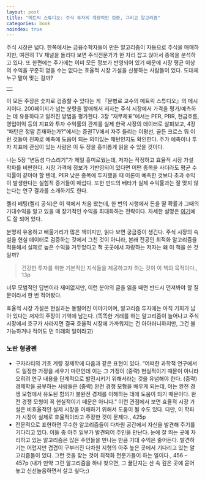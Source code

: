 ```yaml
---
layout: post
title: "메트릭 스튜디오: 주식 투자의 계량적인 검증, 그리고 알고리즘"
categories: book
noindex: true
---
```


주식 시장은 넓다. 한쪽에서는 금융수학자들이 만든 알고리즘이 자동으로 주식을 매매하지만, 여전히 TV 채널을 돌리다 보면 주식전문가가 한 자리 잡고 앉아서 종목을 분석하고 있다. 또 한편에는 주가에는 이미 모든 정보가 반영되어 있기 때문에 시장 평균 이상의 수익을 꾸준히 얻을 수는 없다는 효율적 시장 가설을 신봉하는 사람들이 있다. 도대체 누구 말이 맞는 걸까?<!--more-->

<div class="alignleft"><div class="ttbReview"><table><tbody><tr><td><a href="http://www.aladin.co.kr/shop/wproduct.aspx?ISBN=8934966769&amp;ttbkey=ttblseuny1334003&amp;COPYPaper=1" target="_blank"><img src="http://image.aladin.co.kr/product/3819/41/coversum/8934966769_1.jpg" alt="" border="0"/></a></td></tr></tbody></table></div></div>이 모든 주장은 숫자로 검증할 수 있다는 게 『문병로 교수의 메트릭 스튜디오』의 메시지이다. 200페이지가 넘는 분량을 할애해서 저자는 주식 시장에서 가격을 평가/예측하는 데 유용하다고 알려진 방법을 평가한다. 3장 “재무제표”에서는 PER, PBR, 현금흐름, 영업이익 등의 지표와 투자 수익률의 관계를 실제 한국 시장의 데이터로 살펴보고, 4장 “패턴은 정말 존재하는가?”에서는 증권TV에서 자주 들리는 이평선, 골든 크로스 뭐 이런 것들이 진짜로 예측에 도움이 되는 의미있는 패턴인지도 확인한다. 주가 예측이나 투자 지표에 관심이 있는 사람은 이 두 장을 흥미롭게 읽을 수 있을 것이다.

나는 5장 “변동성 다스리기”가 제일 흥미로웠는데, 저자는 작정하고 효율적 시장 가설 학파를 비판한다. 시장 가격에 정보가 기반영되어 있다면 어떤 종목을 사더라도 평균 수익률이 같아야 할 텐데, PER 낮은 종목에 투자했을 때 이론이 예측한 것보다 초과 수익이 발생한다는 실험적 증거들이 매섭다. 또한 펀드의 베타가 실제 수익률과는 잘 맞지 않는다는 연구 결과를 소개하기도 한다.

켈리 베팅(켈리 공식)은 이 책에서 처음 봤는데, 한 번의 시행에서 돈을 딸 확률과 그때의 기대수익을 알고 있을 때 장기적인 수익을 최대화하는 전략이다. 자세한 설명은 [여기](https://zariski.wordpress.com/2013/07/20/켈리-공식-kelly-formula)에도 잘 되어 있다.

분명히 유용하고 배울거리가 많은 책이지만, 읽다 보면 궁금증이 생긴다. 주식 시장의 속설을 현실 데이터로 검증하는 것에서 그친 것이 아니라, 본래 전공인 최적화 알고리즘을 적용해서 실제로 높은 수익을 거두었다고 책 곳곳에서 자랑하는 저자는 왜 이 책을 쓴 것일까?

> 건강한 투자를 위한 기본적인 지식들을 제공하고자 하는 것이 이 책의 목적이다., 13p

너무 모범적인 답변이라 재미없지만, 이런 분야의 글을 읽을 때면 반드시 던져봐야 할 질문이라서 한 번 적어봤다.

효율적 시장 가설은 현실과는 동떨어진 이야기이며, 알고리즘 투자에는 아직 기회가 남아 있다는 저자의 주장이 기억에 남는다. (똑똑한 거래를 하는 알고리즘이 늘어나고 주식 시장에서 호구가 사라지면 결국 효율적 시장에 가까워지는 건 아아러니하지만, 그건 불가능하거나 적어도 먼 미래의 일이라고)

### 노란 형광펜

- 구자라티의 기초 계량 경제학에 다음과 같은 표현이 있다. “어떠한 과학적 연구에서도 일정한 가정을 세우기 마련인데 이는 그 가정이 (중략) 현실적이기 때문이 아니라 오히려 연구 내용을 단계적으로 발전시키기 위해서라는 것을 유념해야 한다. (중략) 경제학을 공부하는 사람들은 (중략) 완전 경쟁 모형을 배우게 되는데, 이는 완전 경쟁 모형에서 유도된 함의가 불완전 경제를 이해하는 데에 도움이 되기 때문이다. 완전 경쟁 모형이 꼭 현실적이기 때문은 아니다.” 이런 관점에서 보면 효율적 시장 가설은 비효율적인 실제 시장을 이해하기 위해서 도움이 될 수도 있다. 다만, 이 학파가 시장이 실제로 효율적이라고 주장한 것이 문제다., 425p
- 전문적으로 표현하면 무수한 알고리즘들이 다차원 공간에서 자신을 발견해 주기를 기다리고 있다. 이들 중 아주 일부가 발견되어 주인을 만난다. 눈에 잘 띄는 곳에 자리하고 있는 알고리즘은 많은 주인들을 만나는 만큼 기대 수익은 줄어든다. 발견하기는 어렵지만 겹겹이 구부러진 다차원 지형의 아주 높은 곳에서 기다리고 있는 알고리즘들이 있다. 그런 것을 찾는 것이 최적화 전문가들이 하는 일이다., 456 – 457p (내가 만약 그런 알고리즘을 하나 찾으면, 그 꿀단지는 산 속 깊은 곳에 묻어놓고 신선놀음하면서 살고 싶다;;)
